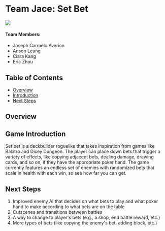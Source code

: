 # Team Jace: Set Bet

![](doc/FireSheep-FCTWhite.png)


#### Team Members:
* Joseph Carmelo Averion
* Anson Leung
* Ciara Kang
* Eric Zhou

## Table of Contents
* [Overview](#overview)
* [Introduction](#game-introduction)
* [Next Steps](#next-steps)

## Overview


## Game Introduction
Set bet is a deckbuilder roguelike that takes inspiration from games like Balatro and Dicey Dungeon. The player can place down bets that trigger a variety of effects, like copying adjacent bets, dealing damage, drawing cards, and so on, if they have the appropriate poker hand. The game currently features an endless set of enemies with randomized bets that scale in health with each win, so see how far you can get.

## Next Steps
1. Improved enemy AI that decides on what bets to play and what poker hand to make according to what bets are on the table
2. Cutscenes and transitions between battles
3. A way to change to player's bets (e.g., a shop, end battle reward, etc.)
4. More types of bets (like copying the enemy's bet, adding block, etc.)